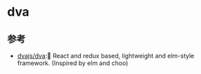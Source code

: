 # dva


## 参考

* [dvajs/dva](https://github.com/dvajs/dva):🌱 React and redux based, lightweight and elm-style framework. (Inspired by elm and choo) 
